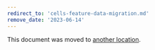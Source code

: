 ```yaml
---
redirect_to: 'cells-feature-data-migration.md'
remove_date: '2023-06-14'
---
```


This document was moved to [another location](cells-feature-data-migration.md).

<!-- This redirect file can be deleted after <2023-06-14>. -->
<!-- Redirects that point to other docs in the same project expire in three months. -->
<!-- Redirects that point to docs in a different project or site (link is not relative and starts with `https:`) expire in one year. -->
<!-- Before deletion, see: https://docs.gitlab.com/ee/development/documentation/redirects.html -->
